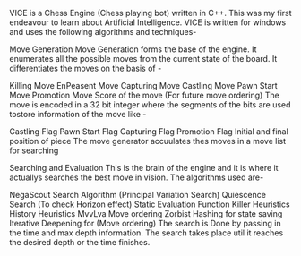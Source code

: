 VICE is a Chess Engine (Chess playing bot) written in C++. This was my first endeavour to learn about Artificial Intelligence.
VICE is written for windows and uses the following algorithms and techniques-

Move Generation
Move Generation forms the base of the engine. It enumerates all the possible moves from the current state of the board. It differentiates the moves on the basis of -

Killing Move
EnPeasent Move
Capturing Move
Castling Move
Pawn Start Move
Promotion Move
Score of the move (For future move ordering)
The move is encoded in a 32 bit integer where the segments of the bits are used tostore information of the move like -

Castling Flag
Pawn Start Flag
Capturing Flag
Promotion Flag
Initial and final position of piece
The move generator accuulates thes moves in a move list for searching

Searching and Evaluation
This is the brain of the engine and it is where it actuallys searches the best move in vision. The algorithms used are-

NegaScout Search Algorithm (Principal Variation Search)
Quiescence Search (To check Horizon effect)
Static Evaluation Function
Killer Heuristics
History Heuristics
MvvLva Move ordering
Zorbist Hashing for state saving
Iterative Deepening for (Move ordering)
The search is Done by passing in the time and max depth information. The search takes place util it reaches the desired depth or the time finishes.
